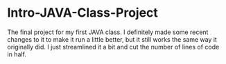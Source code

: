 # Intro-JAVA-Class-Project
The final project for my first JAVA class.
I definitely made some recent changes to it to make it run a little better,
but it still works the same way it originally did.
I just streamlined it a bit and cut the number of lines of code in half.
